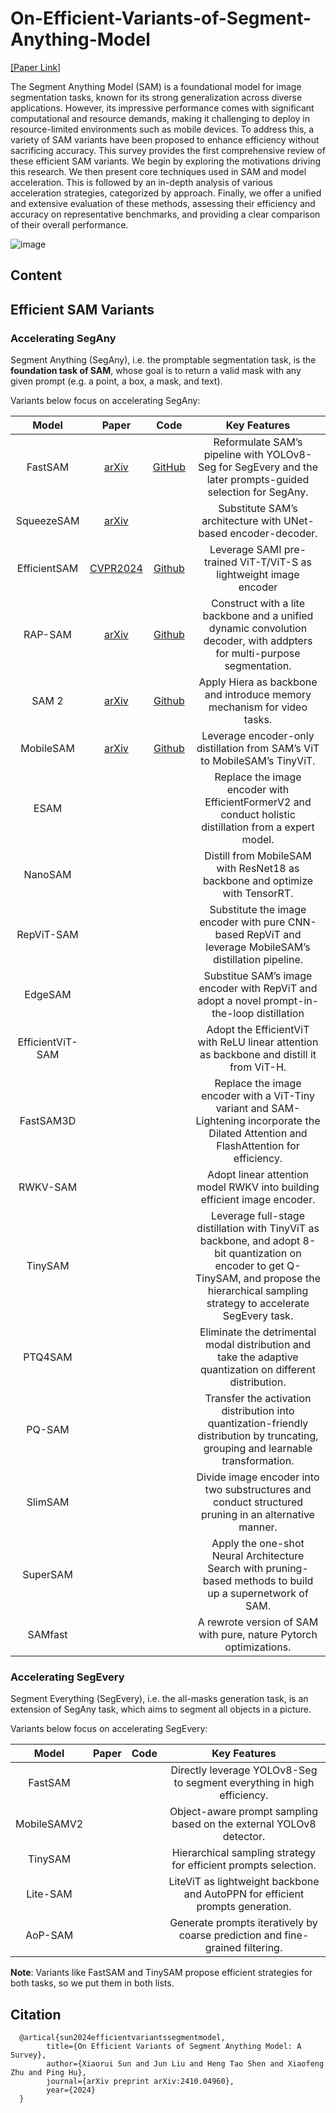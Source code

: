 # On-Efficient-Variants-of-Segment-Anything-Model
[[Paper Link]](https://arxiv.org/abs/2410.04960)

The Segment Anything Model (SAM) is a foundational model for image segmentation tasks, known for its strong generalization across diverse applications. However, its impressive performance comes with significant computational and resource demands, making it challenging to deploy in resource-limited environments such as mobile devices. To address this, a variety of SAM variants have been proposed to enhance efficiency without sacrificing accuracy. This survey provides the first comprehensive review of these efficient SAM variants. We begin by exploring the motivations driving this research. We then present core techniques used in SAM and model acceleration. This is followed by an in-depth analysis of various acceleration strategies, categorized by approach. Finally, we offer a unified and extensive evaluation of these methods, assessing their efficiency and accuracy on representative benchmarks, and providing a clear comparison of their overall performance.

![image](https://github.com/user-attachments/assets/025e0687-a66c-4a90-a9a2-a0c0b667423a)


## Content

## Efficient SAM Variants
### Accelerating SegAny
Segment Anything (SegAny), i.e. the promptable segmentation task, is the **foundation task of SAM**, whose goal is to return a valid mask with any given prompt (e.g. a point, a box, a mask, and text). 

Variants below focus on accelerating SegAny: 

| Model | Paper | Code | Key Features |
|:---:|:---:|:---:|:---:|
|FastSAM|[arXiv](https://arxiv.org/abs/2306.12156)|[GitHub](https://github.com/CASIA-IVA-Lab/FastSAM)|Reformulate SAM’s pipeline with YOLOv8-Seg for SegEvery and the later prompts-guided selection for SegAny.|
|SqueezeSAM|[arXiv](https://arxiv.org/abs/2312.06736)||Substitute SAM’s architecture with UNet-based encoder-decoder.|
|EfficientSAM|[CVPR2024](https://openaccess.thecvf.com/content/CVPR2024/papers/Xiong_EfficientSAM_Leveraged_Masked_Image_Pretraining_for_Efficient_Segment_Anything_CVPR_2024_paper.pdf)|[Github](https://github.com/yformer/EfficientSAM)|Leverage SAMI pre-trained ViT-T/ViT-S as lightweight image encoder|
|RAP-SAM|[arXiv](https://arxiv.org/abs/2401.10228)|[Github](https://github.com/xushilin1/RAP-SAM)|Construct with a lite backbone and a unified dynamic convolution decoder, with addpters for multi-purpose segmentation.|
|SAM 2|[arXiv](https://arxiv.org/abs/2408.00714)|[Github](https://github.com/facebookresearch/sam2)|Apply Hiera as backbone and introduce memory mechanism for video tasks.|
|MobileSAM|[arXiv](https://arxiv.org/abs/2306.14289)|[Github](https://github.com/ChaoningZhang/MobileSAM)|Leverage encoder-only distillation from SAM’s ViT to MobileSAM’s TinyViT.||
|ESAM|||Replace the image encoder with EfficientFormerV2 and conduct holistic distillation from a expert model.|
|NanoSAM|||Distill from MobileSAM with ResNet18 as backbone and optimize with TensorRT.|
|RepViT-SAM |||Substitute the image encoder with pure CNN-based RepViT and leverage MobileSAM’s distillation pipeline.|
|EdgeSAM|||Substitue SAM’s image encoder with RepViT and adopt a novel prompt-in-the-loop distillation|
|EfficientViT-SAM|||Adopt the EfficientViT with ReLU linear attention as backbone and distill it from ViT-H.|
|FastSAM3D|||Replace the image encoder with a ViT-Tiny variant and SAM-Lightening incorporate the Dilated Attention and FlashAttention for efficiency.|
|RWKV-SAM|||Adopt linear attention model RWKV into building efficient image encoder.|
|TinySAM|||Leverage full-stage distillation with TinyViT as backbone, and adopt 8-bit quantization on encoder to get Q-TinySAM, and propose the hierarchical sampling strategy to accelerate SegEvery task.|
|PTQ4SAM |||Eliminate the detrimental modal distribution and take the adaptive quantization on different distribution.|
|PQ-SAM|||Transfer the activation distribution into quantization-friendly distribution by truncating, grouping and learnable transformation.|  
|SlimSAM|||Divide image encoder into two substructures and conduct structured pruning in an alternative manner.|
|SuperSAM|||Apply the one-shot Neural Architecture Search with pruning-based methods to build up a supernetwork of SAM.|
|SAMfast|||A rewrote version of SAM with pure, nature Pytorch optimizations.|

### Accelerating SegEvery
Segment Everything (SegEvery), i.e. the all-masks generation task, is an extension of SegAny task, which aims to segment all objects in a picture.

Variants below focus on accelerating SegEvery: 

| Model | Paper | Code | Key Features |
|:---:|:---:|:---:|:-------------:|
|FastSAM|||Directly leverage YOLOv8-Seg to segment everything in high efficiency.|
|MobileSAMV2|||Object-aware prompt sampling based on the external YOLOv8 detector.|
|TinySAM|||Hierarchical sampling strategy for efficient prompts selection.|
|Lite-SAM|||LiteViT as lightweight backbone and AutoPPN for efficient prompts generation.|
|AoP-SAM|||Generate prompts iteratively by coarse prediction and fine-grained filtering.|

**Note**: Variants like FastSAM and TinySAM propose efficient strategies for both tasks, so we put them in both lists.

## Citation
```
  @artical{sun2024efficientvariantssegmentmodel,
        title={On Efficient Variants of Segment Anything Model: A Survey}, 
        author={Xiaorui Sun and Jun Liu and Heng Tao Shen and Xiaofeng Zhu and Ping Hu},
        journal={arXiv preprint arXiv:2410.04960},
        year={2024}
  }
